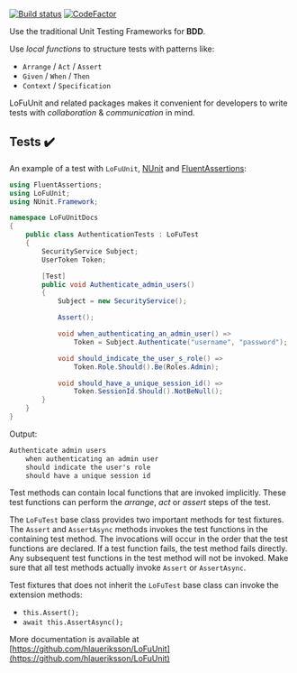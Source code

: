 [![Build status](https://ci.appveyor.com/api/projects/status/ahjxbhw42vggh0su?svg=true)](https://ci.appveyor.com/project/hlaueriksson/lofuunit)
[![CodeFactor](https://www.codefactor.io/repository/github/hlaueriksson/lofuunit/badge)](https://www.codefactor.io/repository/github/hlaueriksson/lofuunit)

Use the traditional Unit Testing Frameworks for **BDD**.

Use _local functions_ to structure tests with patterns like:

* `Arrange` / `Act` / `Assert`
* `Given` / `When` / `Then`
* `Context` / `Specification`

LoFuUnit and related packages makes it convenient for developers to write tests with _collaboration_ & _communication_ in mind.

## Tests ✔️

An example of a test with `LoFuUnit`, [NUnit](https://www.nuget.org/packages/NUnit/) and [FluentAssertions](https://www.nuget.org/packages/FluentAssertions/):

```csharp
using FluentAssertions;
using LoFuUnit;
using NUnit.Framework;

namespace LoFuUnitDocs
{
    public class AuthenticationTests : LoFuTest
    {
        SecurityService Subject;
        UserToken Token;

        [Test]
        public void Authenticate_admin_users()
        {
            Subject = new SecurityService();

            Assert();

            void when_authenticating_an_admin_user() =>
                Token = Subject.Authenticate("username", "password");

            void should_indicate_the_user_s_role() =>
                Token.Role.Should().Be(Roles.Admin);

            void should_have_a_unique_session_id() =>
                Token.SessionId.Should().NotBeNull();
        }
    }
}
```

Output:

```txt
Authenticate admin users
	when authenticating an admin user
	should indicate the user's role
	should have a unique session id
```

Test methods can contain local functions that are invoked implicitly. These test functions can perform the _arrange_, _act_ or _assert_ steps of the test.

The `LoFuTest` base class provides two important methods for test fixtures.
The `Assert` and `AssertAsync` methods invokes the test functions in the containing test method.
The invocations will occur in the order that the test functions are declared.
If a test function fails, the test method fails directly.
Any subsequent test functions in the test method will not be invoked.
Make sure that all test methods actually invoke `Assert` or `AssertAsync`.

Test fixtures that does not inherit the `LoFuTest` base class can invoke the extension methods:

* `this.Assert();`
* `await this.AssertAsync();`

More documentation is available at [https://github.com/hlaueriksson/LoFuUnit](https://github.com/hlaueriksson/LoFuUnit)
